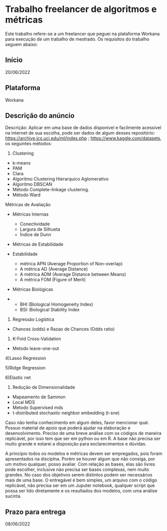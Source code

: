 # Trabalho freelancer de algoritmos e métricas

Este trabalho refere-se a um freelancer que peguei na plataforma Workana para execução de um trabalho de mestrado. Os requisitos do trabalho seguem abaixo:

## Início

20/06/2022

## Plataforma

Workana

## Descrição do anúncio

Descrição:
Aplicar em uma base de dados disponível e facilmente acessível na internet de sua escolha, pode ser dados de algum desses repositório: https://archive.ics.uci.edu/ml/index.php ; https://www.kaggle.com/datasets, os seguintes métodos:

1) Clustering

- k-means
- PAM
- Clara
- Algoritmo Clustering Hierarquico Aglomerativo
- Algoritmo DBSCAN
- Método Complete-linkage clustering.
- Método Ward

Métricas de Avaliação
- Métricas Internas
    - Conectividade
    - Largura de Silhueta
    - Índice de Dunn

- Métricas de Estabilidade
- Estabilidade
    - métrica APN (Average Proportion of Non-overlap)
    - A métrica AD (Average Distance)
    - A métrica ADM (Average Distance between Means)
    - A métrica FOM (Figure of Merit)
  
- Métricas Biológicas
- 
    - BHI (Biological Homogeneity Index)
    - BSI: Biological Stability Index

1) Regressão Logística

- Chances (odds) e Razao de Chances (Odds ratio)

1) K-Fold Cross-Validation

- Metodo leave-one-out

4)Lasso Regression

5)Ridge Regression

6)Elastic net

1) Redução de Dimensionalidade

- Mapeamento de Sammon
- Local MDS
- Metodo Supervised mds
- t-distributed stochastic neighbor embedding (t-sne)

Caso não tenha conhecimento em algum deles, favor mencionar qual. Possuo material de apoio que poderá ajudar na elaboração e desenvolvimento.
Preciso de uma breve análise com os códigos de maneira replicável, por isso tem que ser em python ou em R.
A base não precisa ser muito grande e estarei a disposição para esclarecimentos e dúvidas.

A princípio todos os modelos e métricas devem ser empregados, pois foram apresentados na disciplna. Porém se houver algum que não consiga, por um motivo qualquer, posso avaliar.
Com relação as bases, elas são livres pode escolher, inclusive não precisa ser bases complexas, nem muito grandes. No caso dos objetivos serem distintos podem ser necessários mais de uma base.
O entregável é bem simples, um arquivo com o código replicável, não precisa ser em um Juputer notebook, qualquer script que possa ser lido diretamente e os resultados dos modelos, com uma análise sucinta.

## Prazo para entrega

08/06/2022
